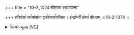 +++
title = "10-2_1074 तोशासा रथयावाना"

+++
तो꣣शा꣡सा꣢ रथ꣣या꣡वा꣢ना वृत्र꣣ह꣡णाप꣢꣯राजिता। इ꣡न्द्रा꣢ग्नी꣣ त꣡स्य꣢ बोधतम् ॥ 10-2:1074 ॥

<details><summary>विस्वर-मूलम् (VC)</summary>

तोशासा रथयावाना वृत्रहणापराजिता । इन्द्राग्नी तस्य बोधतम् ॥१०७४॥
</details>